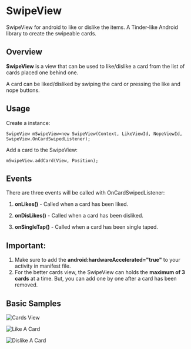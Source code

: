 SwipeView
==========

SwipeView for android to like or dislike the items. A Tinder-like Android library to create the swipeable cards. 

Overview
--------
**SwipeView** is a view that can be used to like/dislike a card from the list of cards placed one behind one.

A card can be liked/disliked by swiping the card or pressing the like and nope buttons.

Usage 
--------

Create a instance:

    SwipeView mSwipeView=new SwipeView(Context, LikeViewId, NopeViewId, SwipeView.OnCardSwipedListener);

Add a card to the SwipeView:

    mSwipeView.addCard(View, Position);

Events
--------
There are three events will be called with OnCardSwipedListener:

1. **onLikes()** - Called when a card has been liked.

2. **onDisLikes()** - Called when a card has been disliked.

3. **onSingleTap()** - Called when a card has been single taped. 

Important:
--------
1. Make sure to add the **android:hardwareAccelerated="true"** to your activity in manifest file.
2. For the better cards view, the SwipeView can holds the **maximum of 3 cards** at a time. But, you can add one by one after a card has been removed.

Basic Samples
--------

![Cards View](https://github.com/nrk1989/SwipeView/blob/master/ScreenShots/Cards.png)

![Like A Card](https://github.com/nrk1989/SwipeView/blob/master/ScreenShots/Like.png)

![Dislike A Card](https://github.com/nrk1989/SwipeView/blob/master/ScreenShots/Dislike.png)

